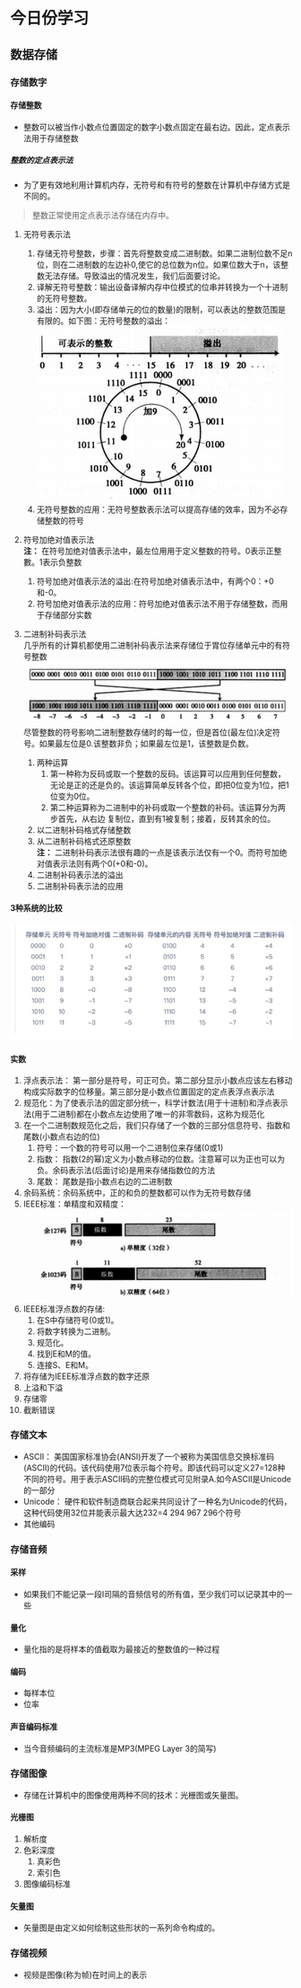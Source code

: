 # 今日份学习
## 数据存储
### 存储数字
#### 存储整数
- 整数可以被当作小数点位置固定的数字小数点固定在最右边。因此，定点表示法用于存储整数  
##### 整数的定点表示法
- 为了更有效地利用计算机内存，无符号和有符号的整数在计算机中存储方式是不同的。  
>整数正常使用定点表示法存储在内存中。  
1. 无符号表示法    
   
   1. 存储无符号整数，步骤：首先将整数变成二进制数。如果二进制位数不足n位，则在二进制数的左边补0,使它的总位数为n位。如果位数大于n，该整数无法存储。导致溢出的情况发生，我们后面要讨论。  
   2. 译解无符号整数：输出设备译解内存中位模式的位串并转换为一个十进制的无符号整数。
   3. 溢出：因为大小(即存储单元的位的数量)的限制，可以表达的整数范围是有限的。如下图：无符号整数的溢出：  
   ![avatar](https://github.com/fangqihao/picture/blob/master/cunchu.jpg)   
   4. 无符号整数的应用：无符号整数表示法可以提高存储的效率，因为不必存储整数的符号       

2. 符号加绝对值表示法  
**注：** 在符号加绝对值表示法中，最左位用用于定义整数的符号。0表示正整數。1表示负整数  
   1. 符号加绝对值表示法的溢出:在符号加绝对値表示法中，有两个0：+0和-0。
   2. 符号加绝对值表示法的应用：符号加绝对值表示法不用于存储整数，而用于存储部分实数  


3. 二进制补码表示法  
几乎所有的计算机都使用二进制补码表示法来存储位于胃位存储单元中的有符号整数  
![avatar](https://github.com/fangqihao/picture/blob/master/cunchu2.jpg)    
  尽管整数的符号影响二进制整数存储时的每一位，但是首位(最左位)决定符号。如果最左位是0.该整数非负；如果最左位是1，该整数是负数。  
   1. 两种运算
      1. 第一种称为反码或取一个整数的反码。该运算可以应用到任何整数，无论是正的还是负的。该运算简单反转各个位，即把0位变为1位，把1位变为0位。
      2. 第二种运算称为二进制中的补码或取一个整数的补码。该运算分为两步首先，从右边 复制位，直到有1被复制；接着，反转其余的位。
   2. 以二进制补码格式存储整数
   3. 从二进制补码格式还原整数  
**注：** 二进制补码表示法很有趣的一点是该表示法仅有一个0。而符号加绝对值表示法则有两个0(+0和-0)。  
   4. 二进制补码表示法的溢出  
   5. 二进制补码表示法的应用  

#### 3种系统的比较 
![avatar](https://github.com/fangqihao/picture/blob/master/cunchu3.jpg)  

#### 实数
1. 浮点表示法： 第一部分是符号，可正可负。第二部分显示小数点应该左右移动构成实际数字的位移量。第三部分是小数点位置固定的定点表浮点表示法  
2. 规范化：为了使表示法的固定部分统一，科学计数法(用于十进制)和浮点表示法(用于二进制)都在小数点左边使用了唯一的非零数码，这称为规范化
3. 在一个二进制数规范化之后，我们只存储了一个数的三部分信息符号、指数和尾数(小数点右边的位)  
   1. 符号：一个数的符号可以用一个二进制位来存储(0或1)
   2. 指数： 指数(2的幂)定义为小数点移动的位数。注意幂可以为正也可以为负。余码表示法(后面讨论)是用来存储指数位的方法
   3. 尾数： 尾数是指小数点右边的二进制数
4. 余码系统：余码系统中，正的和负的整数都可以作为无符号数存储
5. IEEE标准：单精度和双精度：  
![avatar](https://github.com/fangqihao/picture/blob/master/cunchu4.jpg)  
6. IEEE标准浮点数的存储:  
   1. 在S中存储符号(0或1)。
   2. 将数字转换为二进制。  
   3. 规范化。  
   4. 找到E和M的值。  
   5. 连接S、E和M。   
7. 将存储为IEEE标准浮点数的数字还原
8. 上溢和下溢
9. 存储零
10. 截断错误  


### 存储文本
- ASCII： 美国国家标准协会(ANSI)开发了一个被称为美国信息交换标准码(ASCII)的代码。该代码使用7位表示每个符号。即该代码可以定义27=128种不同的符号。用于表示ASCII码的完整位模式可见附录A.如今ASCII是Unicode的一部分
- Unicode： 硬件和软件制造商联合起来共同设计了一种名为Unicode的代码，这种代码使用32位并能表示最大达232=4 294 967 296个符号
- 其他编码  

### 存储音频
#### 采样
- 如果我们不能记录一段I司隔的音频信号的所有值，至少我们可以记录其中的一些
#### 量化
- 量化指的是将样本的值截取为最接近的整数值的一种过程
#### 编码
- 每样本位
- 位率  

#### 声音编码标准
- 当今音频编码的主流标准是MP3(MPEG Layer 3的简写)
### 存储图像
- 存储在计算机中的图像使用两种不同的技术：光栅图或矢量图。  
#### 光栅图
1. 解析度
2. 色彩深度
   1. 真彩色
   2. 索引色
3. 图像编码标准  

#### 矢量图
- 矢量图是由定义如何绘制这些形状的一系列命令构成的。
### 存储视频
- 视频是图像(称为帧)在时间上的表示